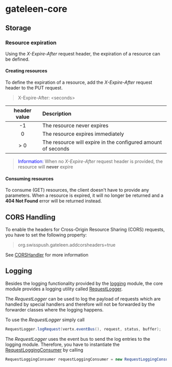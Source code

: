# gateleen-core

## Storage
### Resource expiration
Using the _X-Expire-After_ request header, the expiration of a resource can be defined.

#### Creating resources
To define the expiration of a resource, add the _X-Expire-After_ request header to the PUT request.
> X-Expire-After: \<seconds\>

| header value | Description |
|:------------:| :-----------|
| -1 | The resource never expires |
| 0 | The resource expires immediately |
| \> 0 | The resource will expire in the configured amount of seconds |

> <font color="blue">Information: </font> When no _X-Expire-After_ request header is provided, the resource will **never** expire

#### Consuming resources
To consume (GET) resources, the client doesn't have to provide any parameters.
When a resource is expired, it will no longer be returned and a **404 Not Found** error will be returned instead.

## CORS Handling
To enable the headers for Cross-Origin Resource Sharing (CORS) requests, you have to set the following property:
> org.swisspush.gateleen.addcorsheaders=true

See [CORSHandler](src/main/java/org/swisspush/gateleen/core/cors/CORSHandler.java) for more information

## Logging
Besides the logging functionality provided by the [logging](../gateleen-logging/README_logging.md) module, the core module
provides a logging utility called [RequestLogger](src/main/java/org/swisspush/gateleen/core/logging/RequestLogger.java).
 
The _RequestLogger_ can be used to log the payload of requests which are handled by special handlers and therefore
will not be forwarded by the forwarder classes where the logging happens.

To use the _RequestLogger_ simply call
```java
RequestLogger.logRequest(vertx.eventBus(), request, status, buffer);
```

The _RequestLogger_ uses the event bus to send the log entries to the logging module. Therefore, you have to instantiate the [RequestLoggingConsumer](../gateleen-logging/src/main/java/org/swisspush/gateleen/logging/RequestLoggingConsumer.java) by calling

```java
RequestLoggingConsumer requestLoggingConsumer = new RequestLoggingConsumer(vertx, loggingResourceManager);
```